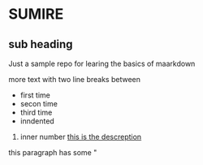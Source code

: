 # SUMIRE
## sub heading 
Just a sample repo for learing the basics of maarkdown 

more text with two line breaks between 

- first time
- secon time
-  third time
 -  inndented
   1. inner number 
[this is the descreption](http://www.github.com)


this paragraph has some "
